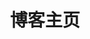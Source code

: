 ---
home: true
layout: BlogHome
icon: home
title: 博客主页
bgImage: /bg.2cfdbb33.svg
heroText: 欢迎来到小松鼠的博客
heroFullScreen: false
tagline: 座右铭:了解越少，偏见越多！
displayFooter: true
projects:

footer: 
---